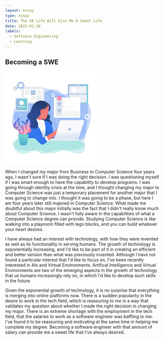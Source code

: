 ```yaml
---
layout: essay
type: essay
title: The SE Life Will Give Me A Sweet Life
date: 2022-01-20
labels:
  - Software Engineering
  - Learning
---
```


## Becoming a SWE

<img class="ui medium left floated rounded image" src="../images/swe.jpeg">

When I changed my major from Business to Computer Science four years ago, I wasn't sure if I was doing the right decision. I was questioning myself if I was smart enough to have the capability to develop programs. I was going through identity crisis at the time, and I thought changing my major to Computer Science was just a temporary placement for another major that I was going to change into. I thought it was going to be a phase, but here I am four years later still majored in Computer Science. What made me doubtful about this major initially was the fact that I didn't really know much about Computer Science. I wasn't fully aware in the capabilities of what a Computer Science degree can provide. Studying Computer Science is like walking into a playroom filled with lego blocks, and you can build whatever your heart desires.

I have always had an interest with technology, with how they were invented as well as its functionality in serving humans. The growth of technology is exponentially increasing, and I'd like to be part of it in creating an efficient and better version than what was previously invented. Although I have not found a particular interest that I'd like to focus on, I've been recently interested in AIs and Virtual Environments. Artifical Intelligence and Virtual Environments are two of the emerging aspects in the growth of technology that us humans increasingly rely on, in which I'd like to develop such skills in the future.  

Given the exponential growth of technology, it is no surprise that everything is merging into online platforms now. There is a sudden popularity in the desire to work in the tech field, which is reassuring to me in a way that validates my question about whether I made the right decision in changing my major. There is an extreme shortage with the employment in the tech field, that the salaries to work as a software engineer was baffling to me. I've found it to be reassuring and motivating at the same time in helping me complete my degree. Becoming a software engineer with that amount of salary can provide me a sweet life that I've always desired.  
